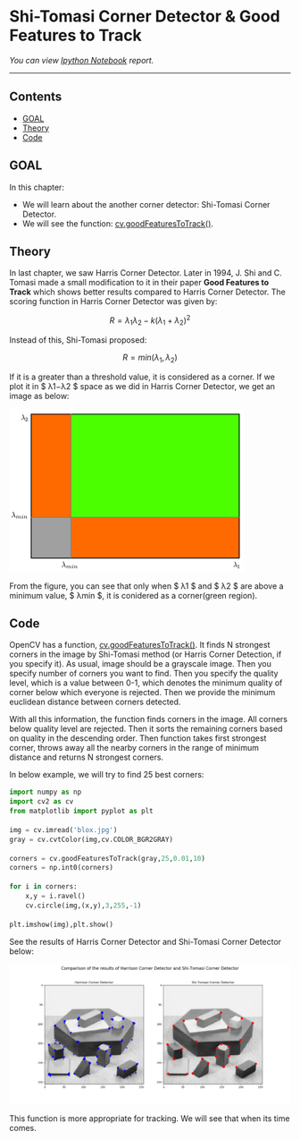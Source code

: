 
# Shi-Tomasi Corner Detector & Good Features to Track

_You can view [Ipython Notebook](README.ipynb) report._

----

## Contents

- [GOAL](#GOAL)
- [Theory](#Theory)
- [Code](#Code)

## GOAL

In this chapter:

- We will learn about the another corner detector: Shi-Tomasi Corner Detector.
- We will see the function: [cv.goodFeaturesToTrack()](https://docs.opencv.org/3.4.1/dd/d1a/group__imgproc__feature.html#ga1d6bb77486c8f92d79c8793ad995d541).

## Theory

In last chapter, we saw Harris Corner Detector. Later in 1994, J. Shi and C. Tomasi made a small modification to it in their paper **Good Features to Track** which shows better results compared to Harris Corner Detector. The scoring function in Harris Corner Detector was given by:

$$ R = \lambda_1 \lambda_2 - k(\lambda_1+\lambda_2)^2 $$

Instead of this, Shi-Tomasi proposed:

$$ R = min(\lambda_1, \lambda_2) $$

If it is a greater than a threshold value, it is considered as a corner. If we plot it in $ λ1−λ2 $ space as we did in Harris Corner Detector, we get an image as below:

![shi-tomasi-space](data/shi-tomasi-space.png)

From the figure, you can see that only when $ λ1 $ and $ λ2 $ are above a minimum value, $ λmin $, it is conidered as a corner(green region).

## Code

OpenCV has a function, [cv.goodFeaturesToTrack()](https://docs.opencv.org/3.4.1/dd/d1a/group__imgproc__feature.html#ga1d6bb77486c8f92d79c8793ad995d541). It finds N strongest corners in the image by Shi-Tomasi method (or Harris Corner Detection, if you specify it). As usual, image should be a grayscale image. Then you specify number of corners you want to find. Then you specify the quality level, which is a value between 0-1, which denotes the minimum quality of corner below which everyone is rejected. Then we provide the minimum euclidean distance between corners detected.

With all this information, the function finds corners in the image. All corners below quality level are rejected. Then it sorts the remaining corners based on quality in the descending order. Then function takes first strongest corner, throws away all the nearby corners in the range of minimum distance and returns N strongest corners.

In below example, we will try to find 25 best corners: 

```python
import numpy as np
import cv2 as cv
from matplotlib import pyplot as plt

img = cv.imread('blox.jpg')
gray = cv.cvtColor(img,cv.COLOR_BGR2GRAY)

corners = cv.goodFeaturesToTrack(gray,25,0.01,10)
corners = np.int0(corners)

for i in corners:
    x,y = i.ravel()
    cv.circle(img,(x,y),3,255,-1)
    
plt.imshow(img),plt.show()
```

See the results of Harris Corner Detector and Shi-Tomasi Corner Detector below:

![comparison](output-files/corner-detector-comparison.png)

This function is more appropriate for tracking. We will see that when its time comes.
